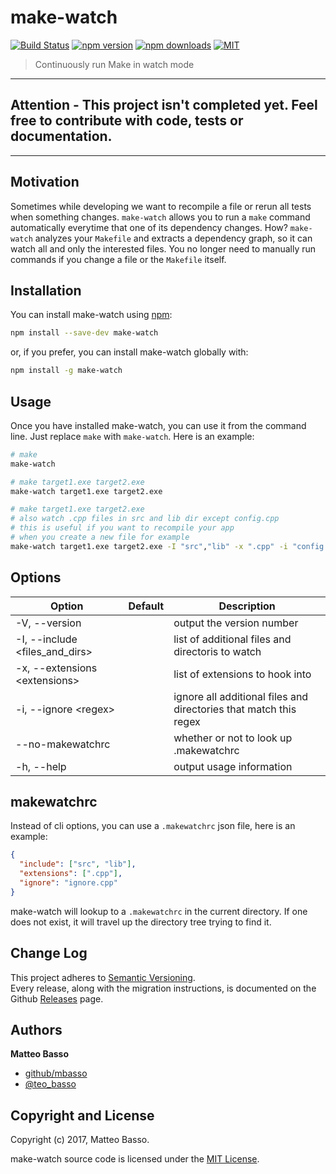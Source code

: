 # make-watch

[![Build Status](https://travis-ci.org/mbasso/make-watch.svg?branch=master)](https://travis-ci.org/mbasso/make-watch)
[![npm version](https://img.shields.io/npm/v/make-watch.svg)](https://www.npmjs.com/package/make-watch)
[![npm downloads](https://img.shields.io/npm/dm/make-watch.svg?maxAge=2592000)](https://www.npmjs.com/package/make-watch)
[![MIT](https://img.shields.io/npm/l/make-watch.svg)](https://github.com/mbasso/make-watch/blob/master/LICENSE.md)

> Continuously run Make in watch mode

---

**Attention - This project isn't completed yet. Feel free to contribute with code, tests or documentation.**
---

---

## Motivation

Sometimes while developing we want to recompile a file or rerun all tests when something changes. `make-watch` allows you to run a `make` command automatically everytime that one of its dependency changes. How? `make-watch` analyzes your `Makefile` and extracts a dependency graph, so it can watch all and only the interested files. You no longer need to manually run commands if you change a file or the `Makefile` itself.

## Installation

You can install make-watch using [npm](https://www.npmjs.com/package/make-watch):

```bash
npm install --save-dev make-watch
```

or, if you prefer, you can install make-watch globally with:

```bash
npm install -g make-watch
```

## Usage

Once you have installed make-watch, you can use it from the command line. Just replace `make` with `make-watch`. Here is an example:

```bash
# make
make-watch

# make target1.exe target2.exe
make-watch target1.exe target2.exe

# make target1.exe target2.exe
# also watch .cpp files in src and lib dir except config.cpp
# this is useful if you want to recompile your app
# when you create a new file for example
make-watch target1.exe target2.exe -I "src","lib" -x ".cpp" -i "config.cpp"
```

## Options

| Option   | Default       | Description  |
|----------|---------------|--------------|
| -V, --version |          | output the version number |
| -I, --include \<files_and_dirs> | | list of additional files and directoris to watch |
| -x, --extensions \<extensions> | | list of extensions to hook into |
| -i, --ignore \<regex> | | ignore all additional files and directories that match this regex |
| --no-makewatchrc |  | whether or not to look up .makewatchrc |
| -h, --help | | output usage information |

## makewatchrc

Instead of cli options, you can use a `.makewatchrc` json file, here is an example:

```json
{
  "include": ["src", "lib"],
  "extensions": [".cpp"],
  "ignore": "ignore.cpp"
}
```

make-watch will lookup to a `.makewatchrc` in the current directory. If one does not exist, it will travel up the directory tree trying to find it.

## Change Log

This project adheres to [Semantic Versioning](http://semver.org/).  
Every release, along with the migration instructions, is documented on the Github [Releases](https://github.com/mbasso/make-watch/releases) page.

## Authors
**Matteo Basso**
- [github/mbasso](https://github.com/mbasso)
- [@teo_basso](https://twitter.com/teo_basso)

## Copyright and License
Copyright (c) 2017, Matteo Basso.

make-watch source code is licensed under the [MIT License](https://github.com/mbasso/make-watch/blob/master/LICENSE.md).
